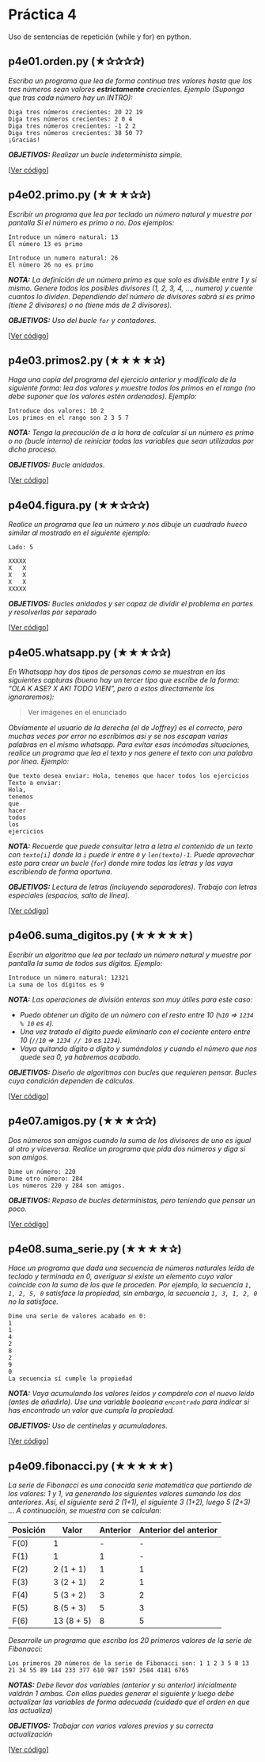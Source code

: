 # Práctica 4

Uso de sentencias de repetición (while y for) en python. 

## p4e01.orden.py (★✰✰✰✰) 
*Escriba un programa que lea de forma continua tres valores hasta que los tres números sean valores __estrictamente__ crecientes. Ejemplo (Suponga que tras cada número hay un INTRO):*

```
Diga tres números crecientes: 20 22 19
Diga tres números crecientes: 2 0 4
Diga tres números crecientes: -1 2 2
Diga tres números crecientes: 38 50 77
¡Gracias!
```

*__OBJETIVOS:__ Realizar un bucle indeterminista simple.*

[[Ver código](códigos/p4e01.orden.py)]

## p4e02.primo.py (★★★✰✰) 
*Escribir un programa que lea por teclado un número natural y muestre por pantalla Si el número es primo o no. Dos ejemplos:*

```
Introduce un número natural: 13
El número 13 es primo

Introduce un numero natural: 26
El número 26 no es primo
```

*__NOTA:__ La definición de un número primo es que solo es divisible entre 1 y sí mismo. Genere todos los posibles divisores (1, 2, 3, 4, …, numero) y cuente cuantos lo dividen. Dependiendo del número de divisores sabrá si es primo (tiene 2 divisores) o no (tiene más de 2 divisores).*

*__OBJETIVOS:__ Uso del bucle `for` y contadores.*

[[Ver código](códigos/p4e02.primo.py)]

## p4e03.primos2.py (★★★★✰) 
*Haga una copia del programa del ejercicio anterior y modifícalo de la siguiente forma: lea dos valores y muestre todos los primos en el rango (no debe suponer que los valores estén ordenados). Ejemplo:*

```
Introduce dos valores: 10 2
Los primos en el rango son 2 3 5 7
```

*__NOTA:__ Tenga la precaución de a la hora de calcular si un número es primo o no (bucle interno) de reiniciar todas las variables que sean utilizadas por dicho proceso.*

*__OBJETIVOS:__ Bucle anidados.*

[[Ver código](códigos/p4e03.primos2.py)]

## p4e04.figura.py (★★✰✰✰) 
*Realice un programa que lea un número y nos dibuje un cuadrado hueco similar al mostrado en el siguiente ejemplo:*

```
Lado: 5

XXXXX
X   X
X   X
X   X
XXXXX
```

*__OBJETIVOS:__ Bucles anidados y ser capaz de dividir el problema en partes y resolverlas por separado*

[[Ver código](códigos/p4e04.figura.py)]

## p4e05.whatsapp.py (★★★✰✰) 
*En Whatsapp hay dos tipos de personas como se muestran en las siguientes capturas (bueno hay un tercer tipo que escribe de la forma: “OLA K ASE? X AKI TODO VIEN”, pero a estos directamente los ignoraremos):*

> Ver imágenes en el enunciado
                                         
*Obviamente el usuario de la derecha (el de Joffrey) es el correcto, pero muchas veces por error no escribimos así y se nos escapan varias palabras en el mismo whatsapp. Para evitar esas incómodas situaciones, realice un programa que lea el texto y nos genere el texto con una palabra por línea. Ejemplo:*

```
Que texto desea enviar: Hola, tenemos que hacer todos los ejercicios
Texto a enviar:
Hola,
tenemos
que
hacer
todos
los
ejercicios
```

*__NOTA:__ Recuerde que puede consultar letra a letra el contenido de un texto con `texto[i]` donde la `i` puede ir entre `0` y `len(texto)-1`. Puede aprovechar esto para crear un bucle (`for`) donde mire todas las letras y las vaya escribiendo de forma oportuna.*

*__OBJETIVOS:__ Lectura de letras (incluyendo separadores). Trabajo con letras especiales (espacios, salto de línea).*

[[Ver código](códigos/p4e05.whatsapp.py)]

## p4e06.suma_digitos.py (★★★★★) 
*Escribir un algoritmo que lea por teclado un número natural y muestre por pantalla la suma de todos sus dígitos. Ejemplo:*

```
Introduce un número natural: 12321
La suma de los dígitos es 9
```

*__NOTA:__ Las operaciones de división enteras son muy útiles para este caso:*
* *Puedo obtener un dígito de un número con el resto entre 10 (`%10` => `1234 % 10` es `4`).*
* *Una vez tratado el dígito puede eliminarlo con el cociente entero entre 10 (`//10` => `1234 // 10` es `1234`).*
* *Vaya quitando dígito a dígito y sumándolos y cuando el número que nos quede sea 0, ya habremos acabado.*

*__OBJETIVOS:__ Diseño de algoritmos con bucles que requieren pensar. Bucles cuya condición dependen de cálculos.*

[[Ver código](códigos/p4e06.suma_digitos.py)]

## p4e07.amigos.py (★★★✰✰) 
*Dos números son amigos cuando la suma de los divisores de uno es igual al otro y viceversa. Realice un programa que pida dos números y diga si son amigos.*

```
Dime un número: 220
Dime otro número: 284
Los números 220 y 284 son amigos.
```

*__OBJETIVOS:__ Repaso de bucles deterministas, pero teniendo que pensar un poco.*

[[Ver código](códigos/p4e07.amigos.py)]

## p4e08.suma_serie.py (★★★★✰) 
*Hace un programa que dada una secuencia de números naturales leída de teclado y terminada en 0, averiguar si existe un elemento cuyo valor coincide con la suma de los que le proceden. Por ejemplo, la secuencia `1, 1, 2, 5, 0` satisface la propiedad, sin embargo, la secuencia `1, 3, 1, 2, 0` no la satisface.*

```
Dime una serie de valores acabado en 0: 
1
1
4
2
8
2
9
0
La secuencia sí cumple la propiedad
```
*__NOTA:__ Vaya acumulando los valores leídos y compárelo con el nuevo leído (antes de añadirlo). Use una variable booleana `encontrado` para indicar si has encontrado un valor que cumpla la propiedad.*

*__OBJETIVOS:__ Uso de centinelas y acumuladores.*

[[Ver código](códigos/p4e08.suma_serie.py)]

## p4e09.fibonacci.py (★★★★★) 
*La serie de Fibonacci es una conocida serie matemática que partiendo de los valores: 1 y 1, va generando los siguientes valores sumando los dos anteriores. Así, el siguiente será 2 (1+1), el siguiente 3 (1+2), luego 5 (2+3) … A continuación, se muestra con se calculan:*

Posición | Valor |	Anterior	| Anterior del anterior
--- | --- | --- | ---
F(0) | 1 | - | -
F(1) | 1 | 1 | -
F(2) | 2 (1 + 1) | 1 | 1
F(3) | 3 (2 + 1) | 2 | 1
F(4) | 5 (3 + 2) | 3 | 2
F(5) | 8 (5 + 3) | 5 | 3
F(6) | 13 (8 + 5) | 8 | 5

*Desarrolle un programa que escriba los 20 primeros valores de la serie de Fibonacci:*

```
Los primeros 20 números de la serie de Fibonacci son: 1 1 2 3 5 8 13 21 34 55 89 144 233 377 610 987 1597 2584 4181 6765
```

*__NOTAS:__ Debe llevar dos variables (anterior y su anterior) inicialmente valdrán 1 ambas. Con ellas puedes generar el siguiente y luego debe actualizar las variables de forma adecuada (cuidado que el orden en que las actualiza)*

*__OBJETIVOS:__ Trabajar con varios valores previos y su correcta actualización*

[[Ver código](códigos/p4e09.fibonacci.py)]
